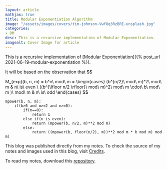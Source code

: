 ```yaml
---
layout: article
mathjax: true
title: Modular Exponentiation Algorithm
image: "/assets/images/covers/tim-johnson-Vwf8q3RzBRE-unsplash.jpg"
categories:
- DM
desc: This is a recursive implementation of Modular Exponentiation. 
imagealt: Cover Image for article
---
```


This is a recursive implementation of [Modular Exponentiation]({% post_url 2021-06-19-modular-exponentiation %}).

It will be based on the observation that
$$
























































































































































































































































































































































































































M_{exp}(b, n, m) = b^n\ mod\ m = \begin{cases} 
      (b^{n/2}\ mod\ m)^2\ mod\ m & n\ is\ even \\
      ((b^{\lfloor n/2 \rfloor}\ mod\ m)^2\ mod\ m \cdot\ b\ mod\ m )\ mod\ m & n\ is\ odd
\end{cases}
$$

























































































































































































































































































































































































































```
mpower(b, n, m):
	if(b>0 and m>=2 and n>=0):
		if(n==0):
			return 1
		else if(n is even):
			return (mpower(b, n/2, m)**2 mod m)
		else:
			return ((mpower(b, floor(n/2), m))**2 mod m * b mod m) mod m)
```



This blog was published directly from my notes.
To check the source of my notes and images used in this blog, visit <a href="/credits.html" target="_blank">Credits</a>.

To read my notes, download this <a href="https://github.com/bovem/CS" target="blank">repository</a>.